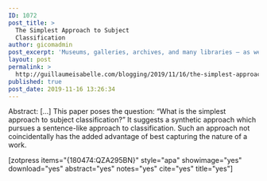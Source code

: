 ```yaml
---
ID: 1072
post_title: >
  The Simplest Approach to Subject
  Classification
author: gicomadmin
post_excerpt: 'Museums, galleries, archives, and many libraries – as well as a host of online databases of various types – seek a simpler approach to subject classification. This paper poses the question: “What is the simplest approach to subject classification?” It suggests a synthetic approach which pursues a sentence-like approach to classification. Such an approach not coincidentally has the added advantage of best capturing the nature of a work.'
layout: post
permalink: >
  http://guillaumeisabelle.com/blogging/2019/11/16/the-simplest-approach-to-subject-classification/
published: true
post_date: 2019-11-16 13:26:34
---
```

Abstract: [...] This paper poses the question: “What is the simplest approach to subject classification?” It suggests a synthetic approach which pursues a sentence-like approach to classification. Such an approach not coincidentally has the added advantage of best capturing the nature of a work.

<!-- wp:shortcode --> [zotpress items="{180474:QZA295BN}" style="apa" showimage="yes" download="yes" abstract="yes" notes="yes" cite="yes" title="yes"] 

<!-- /wp:shortcode -->